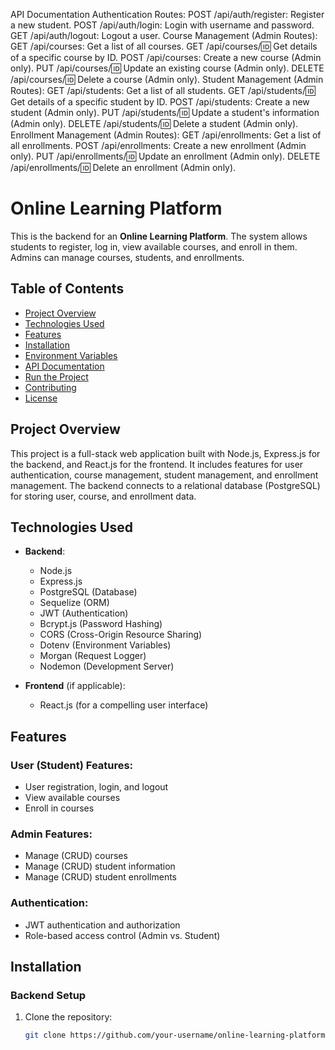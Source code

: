 API Documentation
Authentication Routes:
POST /api/auth/register: Register a new student.
POST /api/auth/login: Login with username and password.
GET /api/auth/logout: Logout a user.
Course Management (Admin Routes):
GET /api/courses: Get a list of all courses.
GET /api/courses/:id: Get details of a specific course by ID.
POST /api/courses: Create a new course (Admin only).
PUT /api/courses/:id: Update an existing course (Admin only).
DELETE /api/courses/:id: Delete a course (Admin only).
Student Management (Admin Routes):
GET /api/students: Get a list of all students.
GET /api/students/:id: Get details of a specific student by ID.
POST /api/students: Create a new student (Admin only).
PUT /api/students/:id: Update a student's information (Admin only).
DELETE /api/students/:id: Delete a student (Admin only).
Enrollment Management (Admin Routes):
GET /api/enrollments: Get a list of all enrollments.
POST /api/enrollments: Create a new enrollment (Admin only).
PUT /api/enrollments/:id: Update an enrollment (Admin only).
DELETE /api/enrollments/:id: Delete an enrollment (Admin only).


# Online Learning Platform

This is the backend for an **Online Learning Platform**. The system allows students to register, log in, view available courses, and enroll in them. Admins can manage courses, students, and enrollments.

## Table of Contents

- [Project Overview](#project-overview)
- [Technologies Used](#technologies-used)
- [Features](#features)
- [Installation](#installation)
- [Environment Variables](#environment-variables)
- [API Documentation](#api-documentation)
- [Run the Project](#run-the-project)
- [Contributing](#contributing)
- [License](#license)

## Project Overview

This project is a full-stack web application built with Node.js, Express.js for the backend, and React.js for the frontend. It includes features for user authentication, course management, student management, and enrollment management. The backend connects to a relational database (PostgreSQL) for storing user, course, and enrollment data.

## Technologies Used

- **Backend**:
  - Node.js
  - Express.js
  - PostgreSQL (Database)
  - Sequelize (ORM)
  - JWT (Authentication)
  - Bcrypt.js (Password Hashing)
  - CORS (Cross-Origin Resource Sharing)
  - Dotenv (Environment Variables)
  - Morgan (Request Logger)
  - Nodemon (Development Server)

- **Frontend** (if applicable):
  - React.js (for a compelling user interface)

## Features

### User (Student) Features:
- User registration, login, and logout
- View available courses
- Enroll in courses

### Admin Features:
- Manage (CRUD) courses
- Manage (CRUD) student information
- Manage (CRUD) student enrollments

### Authentication:
- JWT authentication and authorization
- Role-based access control (Admin vs. Student)

## Installation

### Backend Setup

1. Clone the repository:
   ```bash
   git clone https://github.com/your-username/online-learning-platform.git
